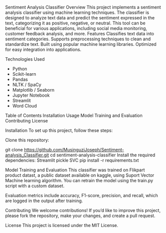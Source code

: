 Sentiment Analysis Classifier
Overview
This project implements a sentiment analysis classifier using machine learning techniques. The classifier is designed to analyze text data and predict the sentiment expressed in the text, categorizing it as positive, negative, or neutral. This tool can be beneficial for various applications, including social media monitoring, customer feedback analysis, and more.
Features
Classifies text data into sentiment categories.
Supports preprocessing techniques to clean and standardize text.
Built using popular machine learning libraries.
Optimized for easy integration into applications.

Technologies Used
- Python
- Scikit-learn
- Pandas
- NLTK / SpaCy
- Matplotlib / Seaborn
- Jupyter Notebook
- Streamlit
- Word Cloud

Table of Contents
Installation
Usage
Model Training and Evaluation
Contributing
License

Installation
To set up this project, follow these steps:

Clone this repository:

git clone https://github.com/MusinguziJoseph/Sentiment-analysis_Classifier.git
cd sentiment-analysis-classifier
Install the required dependencies:
Streamlit
pickle
SVC
pip install -r requirements.txt


Model Training and Evaluation
This classifier was trained on Flikpart product datast,  a public dataset available on kaggle, using Suport Vector Machine learning algorithm. You can retrain the model using the train.py script with a custom dataset.

Evaluation metrics include accuracy, F1-score, precision, and recall, which are logged in the output after training.

Contributing
We welcome contributions! If you’d like to improve this project, please fork the repository, make your changes, and create a pull request.

License
This project is licensed under the MIT License. 
